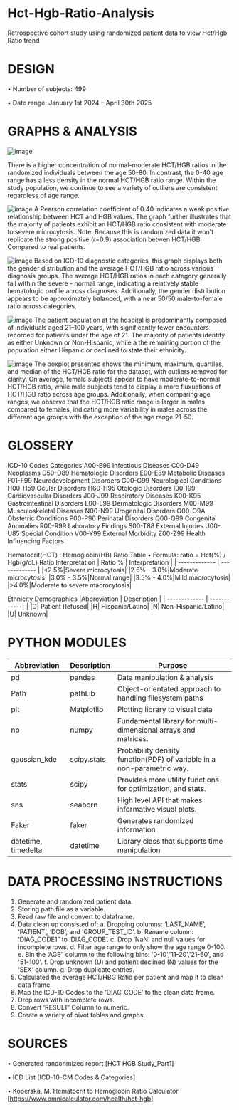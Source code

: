 # Hct-Hgb-Ratio-Analysis
Retrospective cohort study using randomized patient data to view Hct/Hgb Ratio trend


DESIGN
===========================
•	Number of subjects: 499

•	Date range: January 1st 2024 – April 30th 2025


GRAPHS & ANALYSIS
===============================
![image](https://github.com/user-attachments/assets/fca6354d-0055-46ef-810d-199e8921a790)

There is a higher concentration of normal-moderate HCT/HGB ratios in the randomized individuals between the age 50-80. In contrast, the 0-40 age range has a less density in the normal HCT/HGB ratio range. Within the study population, we continue to see a variety of outliers are consistent regardless of age range.

![image](https://github.com/user-attachments/assets/f98e7feb-5e34-41c9-83c8-114fc3a6cd5b)
A Pearson correlation coefficient of 0.40 indicates a weak positive relationship between HCT and HGB values. The graph further illustrates that the majority of patients exhibit an HCT/HGB ratio consistent with moderate to severe microcytosis. Note: Because this is randomized data it won't replicate the strong positive (r=0.9) association betwen HCT/HGB Compared to real patients.

![image](https://github.com/user-attachments/assets/57ffcefd-5202-4b8d-8356-49a952cf205b)
Based on ICD-10 diagnostic categories, this graph displays both the gender distribution and the average HCT/HGB ratio across various diagnosis groups. The average HCT/HGB ratios in each category generally fall within the severe - normal range, indicating a relatively stable hematologic profile across diagnoses. Additionally, the gender distribution appears to be approximately balanced, with a near 50/50 male-to-female ratio across categories.

![image](https://github.com/user-attachments/assets/362152b6-b690-42a9-8d9d-255f691a5f70)
The patient population at the hospital is predominantly composed of individuals aged 21–100 years, with significantly fewer encounters recorded for patients under the age of 21. The majority of patients identify as either Unknown or Non-Hispanic, while a the remaining portion of the population either Hispanic or declined to state their ethnicity.

![image](https://github.com/user-attachments/assets/88fb0a4e-5f16-4853-b5ac-2272a8e2f208)
The boxplot presented shows the minimum, maximum, quartiles, and median of the HCT/HGB ratio for the dataset, with outliers removed for clarity. On average, female subjects appear to have moderate-to-normal HCT/HGB ratio, while male subjects tend to display a more fluxuations of HCT/HGB ratio across age groups. Additionally, when comparing age ranges, we observe that the HCT/HGB ratio range is larger in males compared to females, indicating more variability in males across the different age groups with the exception of the age range 21-50.

GLOSSERY
==============================
ICD-10 Codes	Categories
A00-B99	Infectious Diseases
C00-D49	Neoplasms
D50-D89	Hematologic Disorders
E00-E89	Metabolic Diseases
F01-F99	Neurodevelopment Disorders
G00-G99	Neurological Conditions
H00-H59	Ocular Disorders
H60-H95	Otologic Disorders
I00-I99	Cardiovascular Disorders
J00-J99	Respiratory Diseases
K00-K95	Gastrointestinal Disorders
L00-L99	Dermatologic Disorders
M00-M99	Musculoskeletal Diseases
N00-N99	Urogenital Disorders
O00-O9A	Obstetric Conditions
P00-P96	Perinatal Disorders
Q00-Q99	Congenital Anomalies
R00-R99	Laboratory Findings
S00-T88	External Injuries
U00-U85	Special Condition
V00-Y99	External Morbidity
Z00-Z99	Health Influencing Factors


Hematocrit(HCT) : Hemoglobin(HB) Ratio Table
•	Formula: ratio = Hct(%) / Hgb(g/dL)
Ratio	Interpretation
| Ratio %  | Interpretation |
| ------------- | ------------- |
|<2.5%|Severe microcytosis|
|2.5% - 3.0%|Moderate microcytosis|
|3.0% - 3.5%|Normal range|
|3.5% - 4.0%|Mild macrocytosis|
|>4.0%|Moderate to severe macrocytosis|

Ethnicity Demographics
|Abbreviation | Description |
| ------------- | ------------- |
|D| Patient Refused|
|H| Hispanic/Latino|
|N| Non-Hispanic/Latino|
|U| Unknown|

PYTHON MODULES
==============================
|Abbreviation | Description | Purpose |
| ------------- | ------------- | ------------- |
|pd	|pandas	|Data manipulation & analysis|
|Path	|pathLib	|Object-orientated approach to handling filesystem paths|
|plt	|Matplotlib	|Plotting library to visual data|
|np	|numpy	|Fundamental library for multi-dimensional arrays and matrices.|
|gaussian_kde	|scipy.stats	|Probability density function(PDF) of variable in a non-parametric way.|
|stats	|scipy	|Provides more utility functions for optimization, and stats.|
|sns	|seaborn	|High level API that makes informative visual plots.|
|Faker |faker |Generates randomized information|
|datetime, timedelta |datetime |Library class that supports time manipulation|

DATA PROCESSING INSTRUCTIONS
==============================
1.  Generate and randomized patient data.
2.	Storing path file as a variable.
3.	Read raw file and convert to dataframe.
4.	Data clean up consisted of:
a.	Dropping columns: ‘LAST_NAME’, ‘PATIENT’, ‘DOB’, and ‘GROUP_TEST_ID’.
b.	Rename column: ‘DIAG_CODE1” to ‘DIAG_CODE’.
c.	Drop ‘NaN’ and null values for incomplete rows.
d.	Filter age range to only show the age range 0-100.
e.	Bin the ‘AGE” column to the following bins: '0-10','11-20','21-50', and '51-100'.
f.	Drop unknown (U) and patient declined (N) values for the ‘SEX’ column.
g.	Drop duplicate entries.
5.	Calculated the average HCT/HBG Ratio per patient and map it to clean data frame.
6.	Map the ICD-10 Codes to the ‘DIAG_CODE’ to the clean data frame.
7.	Drop rows with incomplete rows.
8.	Convert ‘RESULT’ Column to numeric.
9.	Create a variety of pivot tables and graphs.

SOURCES
==============================
•	Generated randonmized report [HCT HGB Study_Part1]

•	ICD List [ICD-10-CM Codes & Categories]

•	Koperska, M. Hematocrit to Hemoglobin Ratio Calculator [https://www.omnicalculator.com/health/hct-hgb]


